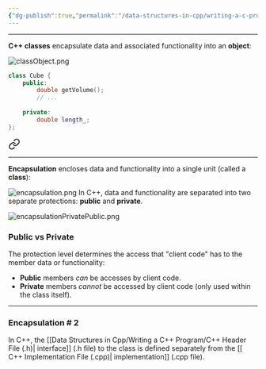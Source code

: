 ```yaml
---
{"dg-publish":true,"permalink":"/data-structures-in-cpp/writing-a-c-program/c-classes/","noteIcon":"1"}
---
```


---
**C++ classes** encapsulate data and associated functionality into an **object**:

![classObject.png](/img/user/Data%20Structures%20in%20Cpp/Reference%20images/classObject.png)

```c++
class Cube {
	public:
		double getVolume();
		// ...
		
	private:
		double length_;
};
```


<div class="transclusion internal-embed is-loaded"><a class="markdown-embed-link" href="/data-structures-in-cpp/writing-a-c-program/encapsulation/" aria-label="Open link"><svg xmlns="http://www.w3.org/2000/svg" width="24" height="24" viewBox="0 0 24 24" fill="none" stroke="currentColor" stroke-width="2" stroke-linecap="round" stroke-linejoin="round" class="svg-icon lucide-link"><path d="M10 13a5 5 0 0 0 7.54.54l3-3a5 5 0 0 0-7.07-7.07l-1.72 1.71"></path><path d="M14 11a5 5 0 0 0-7.54-.54l-3 3a5 5 0 0 0 7.07 7.07l1.71-1.71"></path></svg></a><div class="markdown-embed">




---
**Encapsulation** encloses data and functionality into a single unit (called a **class**):

![encapsulation.png](/img/user/Data%20Structures%20in%20Cpp/Reference%20images/encapsulation.png)
In C++, data and functionality are separated into two separate protections: **public** and **private**.

![encapsulationPrivatePublic.png](/img/user/Data%20Structures%20in%20Cpp/Reference%20images/encapsulationPrivatePublic.png)
### Public vs Private

The protection level determines the access that "client code" has to the member data or functionality:

- **Public** members _can_ be accesses by client code.
- **Private** members _cannot_ be accessed by client code (only used within the class itself).
---

### Encapsulation \# 2

In C++, the [[Data Structures in Cpp/Writing a C++ Program/C++ Header File (.h)\| interface]] (.h file) to the class is defined separately from the [[ C++ Implementation File (.cpp)\| implementation]] (.cpp file).



</div></div>


